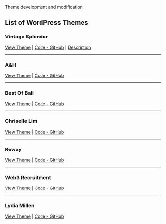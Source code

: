Theme development and modification.

## List of WordPress Themes

### Vintage Splendor
[View Theme](https://vintage-splendor.webcomplete.io/) | [Code - GitHub](https://github.com/DmitriyChiroky/wp-themes/tree/main/vintage-splendor)
| [Description](https://github.com/DmitriyChiroky/wp-themes/tree/main/vintage-splendor/README.md)

---

### A&H  
[View Theme](https://ah.webcomplete.io/) | [Code - GitHub](https://github.com/DmitriyChiroky/wp-themes/tree/main/ah_theme)

---

### Best Of Bali
[View Theme](https://bestofbali.webcomplete.io/) | [Code - GitHub](https://github.com/DmitriyChiroky/wp-themes/tree/main/bestofbali_theme)

---

### Chriselle Lim
[View Theme](https://chrisellelim.webcomplete.io/) | [Code - GitHub](https://github.com/DmitriyChiroky/wp-themes/tree/main/chrisellelim_theme)

---

### Reway
[View Theme](https://reway.webcomplete.io/) | [Code - GitHub](https://github.com/DmitriyChiroky/wp-themes/tree/main/reway)

---

### Web3 Recruitment
[View Theme](https://web3recruitment.webcomplete.io/) | [Code - GitHub](https://github.com/DmitriyChiroky/wp-themes/tree/main/web3recruitment)

---

### Lydia Millen
[View Theme](https://lydia-millen.webcomplete.io/) | [Code - GitHub](https://github.com/DmitriyChiroky/wp-themes/tree/main/lydia-millen)







